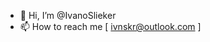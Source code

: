 - 👋 Hi, I’m @IvanoSlieker
- 📫 How to reach me [ ivnskr@outlook.com ]

<!---
IvanoSlieker/IvanoSlieker is a ✨ special ✨ repository because its `README.md` (this file) appears on your GitHub profile.
You can click the Preview link to take a look at your changes.
--->
